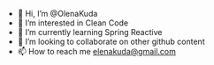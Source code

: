 - 👋 Hi, I’m @OlenaKuda
- 👀 I’m interested in Clean Code
- 🌱 I’m currently learning Spring Reactive 
- 💞️ I’m looking to collaborate on other github content 
- 📫 How to reach me elenakuda@gmail.com

<!---
OlenaKuda/OlenaKuda is a ✨ special ✨ repository because its `README.md` (this file) appears on your GitHub profile.
You can click the Preview link to take a look at your changes.
--->
